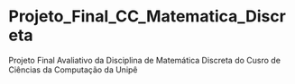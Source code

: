 # Projeto_Final_CC_Matematica_Discreta
 Projeto Final Avaliativo da Disciplina de Matemática Discreta do Cusro de Ciências da Computação da Unipê
